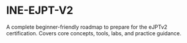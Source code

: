 # INE-EJPT-V2
A complete beginner-friendly roadmap to prepare for the eJPTv2 certification. Covers core concepts, tools, labs, and practice guidance.
